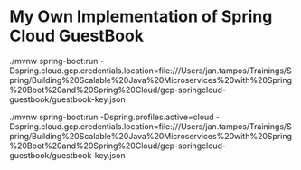 # My Own Implementation of Spring Cloud GuestBook

./mvnw spring-boot:run -Dspring.cloud.gcp.credentials.location=file:///Users/jan.tampos/Trainings/Spring/Building%20Scalable%20Java%20Microservices%20with%20Spring%20Boot%20and%20Spring%20Cloud/gcp-springcloud-guestbook/guestbook-key.json


./mvnw spring-boot:run -Dspring.profiles.active=cloud -Dspring.cloud.gcp.credentials.location=file:///Users/jan.tampos/Trainings/Spring/Building%20Scalable%20Java%20Microservices%20with%20Spring%20Boot%20and%20Spring%20Cloud/gcp-springcloud-guestbook/guestbook-key.json